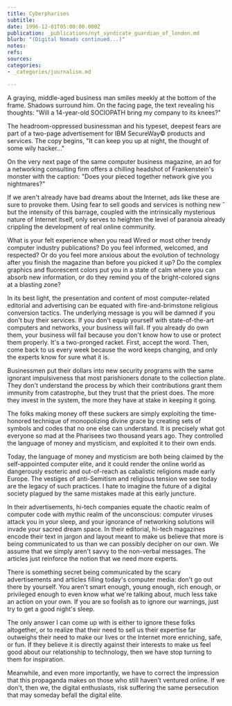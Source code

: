 ```yaml
---
title: Cyberpharises
subtitle: 
date: 1996-12-01T05:00:00.000Z
publication: _publications/nyt_syndicate_guardian_of_london.md
blurb: "(Digital Nomads continued...)"
notes: 
refs: 
sources: 
categories:
- _categories/journalism.md

---
```

A graying, middle-aged business man smiles meekly at the bottom of the frame. Shadows surround him. On the facing page, the text revealing his thoughts: "Will a 14-year-old SOCIOPATH bring my company to its knees?"

The headroom-oppressed businessman and his typeset, deepest fears are part of a two-page advertisement for IBM SecureWay© products and services. The copy begins, "It can keep you up at night, the thought of some wily hacker..."

On the very next page of the same computer business magazine, an ad for a networking consulting firm offers a chilling headshot of Frankenstein's monster with the caption: "Does your pieced together network give you nightmares?"

If we aren't already have bad dreams about the Internet, ads like these are sure to provoke them. Using fear to sell goods and services is nothing new ˆ but the intensity of this barrage, coupled with the intrinsically mysterious nature of Internet itself, only serves to heighten the level of paranoia already crippling the development of real online community.

What is your felt experience when you read Wired or most other trendy computer industry publications? Do you feel informed, welcomed, and respected? Or do you feel more anxious about the evolution of technology after you finish the magazine than before you picked it up? Do the complex graphics and fluorescent colors put you in a state of calm where you can absorb new information, or do they remind you of the bright-colored signs at a blasting zone?

In its best light, the presentation and content of most computer-related editorial and advertising can be equated with fire-and-brimstone religious conversion tactics. The underlying message is you will be damned if you don't buy their services. If you don't equip yourself with state-of-the-art computers and networks, your business will fail. If you already do own them, your business will fail because you don't know how to use or protect them properly. It's a two-pronged racket. First, accept the word. Then, come back to us every week because the word keeps changing, and only the experts know for sure what it is.

Businessmen put their dollars into new security programs with the same ignorant impulsiveness that most parishioners donate to the collection plate. They don't understand the process by which their contributions grant them immunity from catastrophe, but they trust that the priest does. The more they invest in the system, the more they have at stake in keeping it going.

The folks making money off these suckers are simply exploiting the time-honored technique of monopolizing divine grace by creating sets of symbols and codes that no one else can understand. It is precisely what got everyone so mad at the Pharisees two thousand years ago. They controlled the language of money and mysticism, and exploited it to their own ends.

Today, the language of money and mysticism are both being claimed by the self-appointed computer elite, and it could render the online world as dangerously esoteric and out-of-reach as cabalistic religions made early Europe. The vestiges of anti-Semitism and religious tension we see today are the legacy of such practices. I hate to imagine the future of a digital society plagued by the same mistakes made at this early juncture.

In their advertisements, hi-tech companies equate the chaotic realm of computer code with mythic realm of the unconscious: computer viruses attack you in your sleep, and your ignorance of networking solutions will invade your sacred dream space. In their editorial, hi-tech magazines encode their text in jargon and layout meant to make us believe that more is being communicated to us than we can possibly decipher on our own. We assume that we simply aren't savvy to the non-verbal messages. The articles just reinforce the notion that we need more experts.

There is something secret being communicated by the scary advertisements and articles filling today's computer media: don't go out there by yourself. You aren't smart enough, young enough, rich enough, or privileged enough to even know what we're talking about, much less take an action on your own. If you are so foolish as to ignore our warnings, just try to get a good night's sleep.

The only answer I can come up with is either to ignore these folks altogether, or to realize that their need to sell us their expertise far outweighs their need to make our lives or the Internet more enriching, safe, or fun. If they believe it is directly against their interests to make us feel good about our relationship to technology, then we have stop turning to them for inspiration.

Meanwhile, and even more importantly, we have to correct the impression that this propaganda makes on those who still haven't ventured online. If we don't, then we, the digital enthusiasts, risk suffering the same persecution that may someday befall the digital elite.